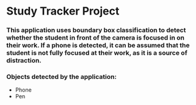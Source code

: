 # Study Tracker Project
### This application uses boundary box classification to detect whether the student in front of the camera is focused in on their work. If a phone is detected, it can be assumed that the student is not fully focused at their work, as it is a source of distraction.

### Objects detected by the application:
- Phone
- Pen

